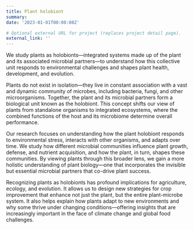 ```yaml
---
title: Plant holobiont
summary: 
date: '2023-01-01T00:00:00Z'

# Optional external URL for project (replaces project detail page).
external_link: ''
---
```


We study plants as holobionts—integrated systems made up of the plant and its associated microbial partners—to understand how this collective unit responds to environmental challenges and shapes plant health, development, and evolution.

<!--more-->

Plants do not exist in isolation—they live in constant association with a vast and dynamic community of microbes, including bacteria, fungi, and other microorganisms. Together, the plant and its microbial partners form a biological unit known as the holobiont. This concept shifts our view of plants from standalone organisms to integrated ecosystems, where the combined functions of the host and its microbiome determine overall performance.

Our research focuses on understanding how the plant holobiont responds to environmental stress, interacts with other organisms, and adapts over time. We study how different microbial communities influence plant growth, defense, and nutrient acquisition, and how the plant, in turn, shapes these communities. By viewing plants through this broader lens, we gain a more holistic understanding of plant biology—one that incorporates the invisible but essential microbial partners that co-drive plant success.

Recognizing plants as holobionts has profound implications for agriculture, ecology, and evolution. It allows us to design new strategies for crop improvement that enhance not just the plant, but the entire plant-microbe system. It also helps explain how plants adapt to new environments and why some thrive under changing conditions—offering insights that are increasingly important in the face of climate change and global food challenges.